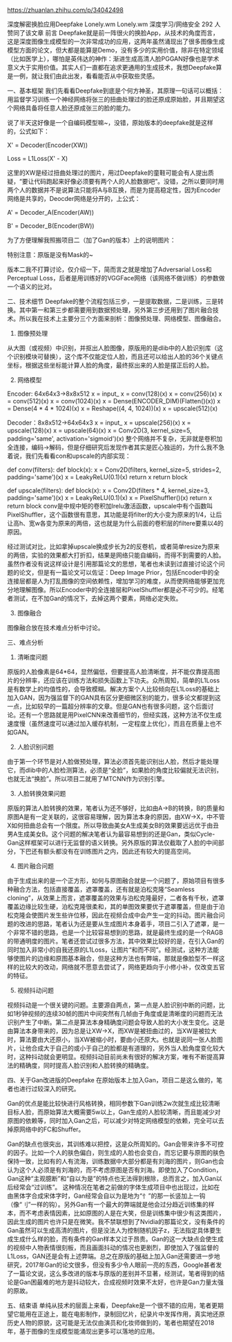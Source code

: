 https://zhuanlan.zhihu.com/p/34042498

深度解密换脸应用Deepfake
Lonely.wm
Lonely.wm
深度学习/网络安全
292 人赞同了该文章
前言
Deepfake就是前一阵很火的换脸App，从技术的角度而言，这是深度图像生成模型的一次非常成功的应用，这两年虽然涌现出了很多图像生成模型方面的论文，但大都是能算是Demo，没有多少的实用价值，除非在特定领域（比如医学上），哪怕是英伟达的神作：渐进生成高清人脸PGGAN好像也是学术意义大于实用价值。其实人们一直都在追求更通用的生成技术，我想Deepfake算是一例，就让我们由此出发，看看能否从中获取些灵感。



一、基本框架
我们先看看Deepfake到底是个何方神圣，其原理一句话可以概括：用监督学习训练一个神经网络将张三的扭曲处理过的脸还原成原始脸，并且期望这个网络具备将任意人脸还原成张三的脸的能力。

说了半天这好像是一个自编码模型嘛~，没错，原始版本的deepfake就是这样的，公式如下：

X' = Decoder(Encoder(XW))

Loss = L1Loss(X' - X)

这里的XW是经过扭曲处理过的图片，用过Deepfake的童鞋可能会有人提出质疑，“要让代码跑起来好像必须要有两个人的人脸数据吧”。没错，之所以要同时用两个人的数据并不是说算法只能将A与B互换，而是为提高稳定性，因为Encoder网络是共享的，Deocder网络是分开的，上公式：

A' = Decoder_A(Encoder(AW))

B' = Decoder_B(Encoder(BW))

为了方便理解我照搬项目二（加了Gan的版本）上的说明图片：


特别注意：原版是没有Mask的~

版本二我不打算讨论，仅介绍一下，简而言之就是增加了Adversarial Loss和Perceptual Loss，后者是用训练好的VGGFace网络（该网络不做训练）的参数做一个语义的比对。




二、技术细节
Deepfake的整个流程包括三步，一是提取数据，二是训练，三是转换。其中第一和第三步都需要用到数据预处理，另外第三步还用到了图片融合技术。所以我在技术上主要分三个方面来剖析：图像预处理、网络模型、图像融合。

1. 图像预处理

从大图（或视频）中识别，并抠出人脸图像，原版用的是dlib中的人脸识别库（这个识别模块可替换），这个库不仅能定位人脸，而且还可以给出人脸的36个关键点坐标，根据这些坐标能计算人脸的角度，最终抠出来的人脸是摆正后的人脸。

2. 网络模型

Encoder: 64x64x3->8x8x512
x = input_
x = conv(128)(x)
x = conv(256)(x)
x = conv(512)(x)
x = conv(1024)(x)
x = Dense(ENCODER_DIM)(Flatten()(x))
x = Dense(4 * 4 * 1024)(x)
x = Reshape((4, 4, 1024))(x)
x = upscale(512)(x)

Decoder：8x8x512->64x64x3
x = input_
x = upscale(256)(x)
x = upscale(128)(x)
x = upscale(64)(x)
x = Conv2D(3, kernel_size=5, padding='same', activation='sigmoid')(x)
整个网络并不复杂，无非就是卷积加全连接，编码->解码，但是仔细研究后发现作者其实是匠心独运的，为什么我不急着说，我们先看看con和upscale的内部实现：

def conv(filters):
    def block(x):
        x = Conv2D(filters, kernel_size=5, strides=2, padding='same')(x)
        x = LeakyReLU(0.1)(x)
        return x
    return block

def upscale(filters):
    def block(x):
        x = Conv2D(filters * 4, kernel_size=3, padding='same')(x)
        x = LeakyReLU(0.1)(x)
        x = PixelShuffler()(x)
        return x
    return block
conv是中规中矩的卷积加lrelu激活函数，upscale中有个函数叫PixelShuffler，这个函数很有意思，其功能是将filter的大小变为原来的1/4，让后让高h、宽w各变为原来的两倍，这也就是为什么前面的卷积层的filtere要乘以4的原因。

经过测试对比，比如拿掉upscale换成步长为2的反卷机，或者简单resize为原来的两倍，实验的效果都大打折扣，结果是网络只能自编码，而得不到需要的人脸。虽然作者没有说这样设计是引用那篇论文的思想，笔者也未读到过直接讨论这个问题的论文，但是有一篇论文可以佐证：Deep Image Prior，包括Encoder中的全连接层都是人为打乱图像的空间依赖性，增加学习的难度，从而使网络能够更加充分地理解图像。所以Encoder中的全连接层和PixelShuffler都是必不可少的。经笔者测试，在不加Gan的情况下，去掉这两个要素，网络必定失败。

3. 图像融合

图像融合放在技术难点分析中讨论。



三、难点分析
1. 清晰度问题

原版的人脸像素是64*64，显然偏低，但要提高人脸清晰度，并不能仅靠提高图片的分辨率，还应该在训练方法和损失函数上下功夫。众所周知，简单的L1Loss是有数学上的均值性的，会导致模糊。解决方案个人比较倾向在L1Loss的基础上加入GAN，因为强监督下的GAN具有区分更细微区别的能力，很多论文都提到这一点，比如较早的一篇超分辨率的文章。但是GAN也有很多问题，这个后面讨论。还有一个思路就是用PixelCNN来改善细节的，但经实践，这种方法不仅生成速度慢（虽然速度可以通过加入缓存机制，一定程度上优化），而且在质量上也不如GAN。

2. 人脸识别问题

由于第一个环节是对人脸做预处理，算法必须首先能识别出人脸，然后才能处理它，而dlib中的人脸检测算法，必须是“全脸”，如果脸的角度比较偏就无法识别，也就无法“换脸”。所以项目二就用了MTCNN作为识别引擎。

3. 人脸转换效果问题

原版的算法人脸转换的效果，笔者认为还不够好，比如由A->B的转换，B的质量和原图A是有一定关联的，这很容易理解，因为算法本身的原因，由XW->X，中不管X如何扭曲总会有一个限度。所以导致由美女A生成美女B的效果要远远优于由丑男A生成美女B。这个问题的解决笔者认为最容易想到的还是Gan，类似Cycle-Gan这样框架可以进行无监督的语义转换。另外原版的算法仅截取了人脸的中间部分，下巴还有额头都没有在训练图片之内，因此还有较大的提高空间。

4. 图片融合问题

由于生成出来的是一个正方形，如何与原图融合就是一个问题了，原始项目有很多种融合方法，包括直接覆盖，遮罩覆盖，还有就是泊松克隆“Seamless cloning”，从效果上而言，遮罩覆盖的效果与泊松克隆最好，二者各有千秋，遮罩覆盖边缘比较生硬，泊松克隆很柔和，其的单图效果要优于遮罩覆盖，但是由于泊松克隆会使图片发生些许位移，因此在视频合成中会产生一定的抖动。图片融合问题的改进的思路，笔者认为还是要从生成图片本身着手，项目二引入了遮罩，是一个非常不错的思路，也是一个比较容易想到的思路，就是最终生成的是一个RAGB的带通明度的图片。笔者还尝试过很多方法，其中效果比较好的是，在引入Gan的同时加入非常小的自我还原的L1Loss，让图片“和而不同”。经测试，这种方法能够使图片的边缘和原图基本融合，但是这种方法也有弊端，那就是像脸型不一样这样的比较大的改动，网络就不愿意去尝试了，网络更趋向于小修小补，仅改变五官的特征。

5. 视频抖动问题

视频抖动是一个很关键的问题。主要源自两点，第一点是人脸识别中断的问题，比如1秒钟视频的连续30帧的图片中间突然有几帧由于角度或是清晰度的问题而无法识别产生了中断。第二点是算法本身精确度问题会导致人脸的大小发生变化。这是由算法本身带来的，因为总是让XW->X，而XW是被扭曲过的，当XW是被拉大时，算法要由大还原小，当XW被缩小时，要由小还原大。也就是说同一张人脸图片，让他合成大于自己的或小于自己的脸都是有道理的，另外当人脸角度变化较大时，这种抖动就会更明显。视频抖动目前尚未有很好的解决方案，唯有不断提高算法的精确度，同时提高人脸识别和人脸转换的精确度。



四、关于Gan改进版的Deepfake
在原始版本上加入Gan，项目二是这么做的，笔者也进行过较深入的研究。

Gan的优点是能比较快进行风格转换，相同参数下Gan训练2w次就生成比较清晰目标人脸，而原始算法大概需要5w以上，Gan生成的人脸较清晰，而且能减少对原图的依赖等，同时加入Gan之后，可以减少对特定网络模型的依赖，完全可以去掉原网络中的FC和Shuffer。

Gan的缺点也很突出，其训练难以把控，这是众所周知的。Gan会带来许多不可控的因子。比如一个人的肤色偏白，则生成的人脸也会变白，而忘记要与原图的肤色保持一致，比如有的人有流海，训练数据中大部分都是有刘海的图片，则Gan也会认为这个人必须是有刘海的，而不考虑原图是否有刘海。即使加入了Condition，Gan这种“主观臆断”和“自以为是”的特点也无法得到根除，总而言之，加入Gan以后经常会“过训练”。 这种情况在笔者之前做的字体生成项目中也出现过，比如在由黑体字合成宋体字时，Gan经常会自以为是地为“忄”的那一长竖加上一钩（像“刂”一样的钩）。另外Gan有一个最大的弊端就是他会过分趋近训练集的样本，而不考虑表情因素，比如原图的人是在大笑，但是训练集中很少有这类图片，因此生成的图片也许只是在微笑。我不禁联想到了Nvidia的那篇论文，没有条件的Gan虽然可以生成高清的图片，但是没法人为控制随机因子z，无法指定具体要生成生成什么样的脸，而有条件的Gan样本又过于昂贵。Gan的这一大缺点会使生成的视频中人物表情很刻板，而且画面抖动的情况也更剧烈，即使加入了强监督的L1Loss，GAN还是会有上述弊端。总之在原版的基础上加入Gan还需要进一步地研究，2017年Gan的论文很多，但没有多少令人眼前一亮的东西，Google甚者发了一篇论文说，这么多改进的版本与原版的差别并不显著，经测试，笔者得到的结论是Gan困最难的地方是抖动较大，合成视频时效果不太好，也许是Gan力量太强的原故。



五、结束语
单纯从技术的层面上来看，Deepfake是一个很不错的应用，笔者更期望它能用在正途上，能在电影制作，录制回忆片，纪录片中发挥作用，真实地还原历史人物的原貌，这可能是无法仅由演员和化妆师做到的，笔者也期望在2018年，基于图像的生成模型能涌现出更多可以落地的应用。